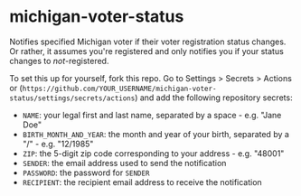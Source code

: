 # michigan-voter-status


Notifies specified Michigan voter if their voter registration status changes. Or rather, it assumes you're registered and only notifies you if your status changes to *not*-registered.


To set this up for yourself, fork this repo. Go to Settings > Secrets > Actions or (`https://github.com/YOUR_USERNAME/michigan-voter-status/settings/secrets/actions`) and add the following repository secrets:

* `NAME`: your legal first and last name, separated by a space - e.g. "Jane Doe"
* `BIRTH_MONTH_AND_YEAR`: the month and year of your birth, separated by a "/" - e.g. "12/1985"
* `ZIP`: the 5-digit zip code corresponding to your address - e.g. "48001"
* `SENDER`: the email address used to send the notification
* `PASSWORD`: the password for `SENDER`
* `RECIPIENT`: the recipient email address to receive the notification
